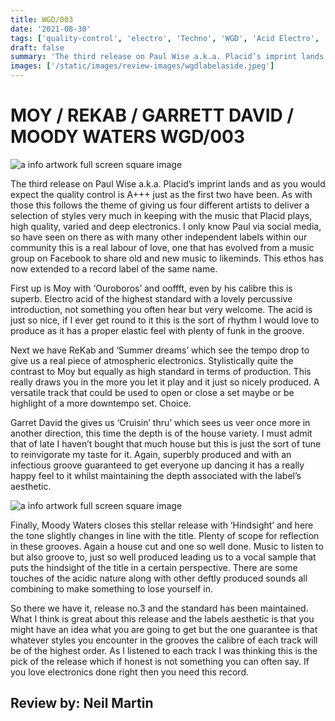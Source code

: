 ```yaml
---
title: WGD/003
date: '2021-08-30'
tags: ['quality-control', 'electro', 'Techno', 'WGD', 'Acid Electro', 'Electronic']
draft: false
summary: 'The third release on Paul Wise a.k.a. Placid’s imprint lands and as you would expect the quality control is A+++ just as the first two have been. As with those this follows the theme of giving us four different artists to deliver a selection of styles '
images: ['/static/images/review-images/wgdlabelaside.jpeg']
---
```


# MOY / REKAB / GARRETT DAVID / MOODY WATERS WGD/003

<div className="my-1 px-2 phone: w-full desktop: overflow-hidden xl:my-1 xl:px-2 xl:w-1/2">
  <Image
    alt="a info artwork full screen square image"
    src="/static/images/review-images/wgdlabelaside.jpeg"
    width={700}
    height={700}
  />
</div>

The third release on Paul Wise a.k.a. Placid’s imprint lands and as you would expect the quality control is A+++ just as the first two have been. As with those this follows the theme of giving us four different artists to deliver a selection of styles very much in keeping with the music that Placid plays, high quality, varied and deep electronics.
I only know Paul via social media, so have seen on there as with many other independent labels within our community this is a real labour of love, one that has evolved from a music group on Facebook to share old and new music to likeminds. This ethos has now extended to a record label of the same name.

First up is Moy with ‘Ouroboros’ and ooffft, even by his calibre this is superb. Electro acid of the highest standard with a lovely percussive introduction, not something you often hear but very welcome. The acid is just so nice, if I ever get round to it this is the sort of rhythm I would love to produce as it has a proper elastic feel with plenty of funk in the groove.

Next we have ReKab and ‘Summer dreams’ which see the tempo drop to give us a real piece of atmospheric electronics. Stylistically quite the contrast to Moy but equally as high standard in terms of production. This really draws you in the more you let it play and it just so nicely produced. A versatile track that could be used to open or close a set maybe or be highlight of a more downtempo set. Choice.

Garret David the gives us ‘Cruisin’ thru’ which sees us veer once more in another direction, this time the depth is of the house variety. I must admit that of late I haven’t bought that much house but this is just the sort of tune to reinvigorate my taste for it. Again, superbly produced and with an infectious groove guaranteed to get everyone up dancing it has a really happy feel to it whilst maintaining the depth associated with the label’s aesthetic.

 <div className="my-1 px-2 phone: w-full desktop: overflow-hidden xl:my-1 xl:px-2 xl:w-1/2">
  <Image
    alt="a info artwork full screen square image"
    src="/static/images/review-images/wgdlabelbside.jpeg"
    width={700}
    height={700}
  />
</div>

Finally, Moody Waters closes this stellar release with ‘Hindsight’ and here the tone slightly changes in line with the title. Plenty of scope for reflection in these grooves. Again a house cut and one so well done. Music to listen to but also groove to, just so well produced leading us to a vocal sample that puts the hindsight of the title in a certain perspective. There are some touches of the acidic nature along with other deftly produced sounds all combining to make something to lose yourself in.

So there we have it, release no.3 and the standard has been maintained. What I think is great about this release and the labels aesthetic is that you might have an idea what you are going to get but the one guarantee is that whatever styles you encounter in the grooves the calibre of each track will be of the highest order. As I listened to each track I was thinking this is the pick of the release which if honest is not something you can often say. If you love electronics done right then you need this record.

## Review by: Neil Martin
